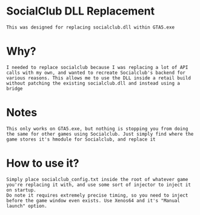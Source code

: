 # SocialClub DLL Replacement
    This was designed for replacing socialclub.dll within GTA5.exe
# Why?
    I needed to replace socialclub because I was replacing a lot of API calls with my own, and wanted to recreate Socialclub's backend for various reasons. This allows me to use the DLL inside a retail build without patching the existing socialclub.dll and instead using a bridge
# Notes
    This only works on GTA5.exe, but nothing is stopping you from doing the same for other games using Socialclub. Just simply find where the game stores it's hmodule for Socialclub, and replace it
# How to use it?
    Simply place socialclub_config.txt inside the root of whatever game you're replacing it with, and use some sort of injector to inject it on startup.
    Do note it requires extremely precise timing, so you need to inject before the game window even exists. Use Xenos64 and it's "Manual launch" option.